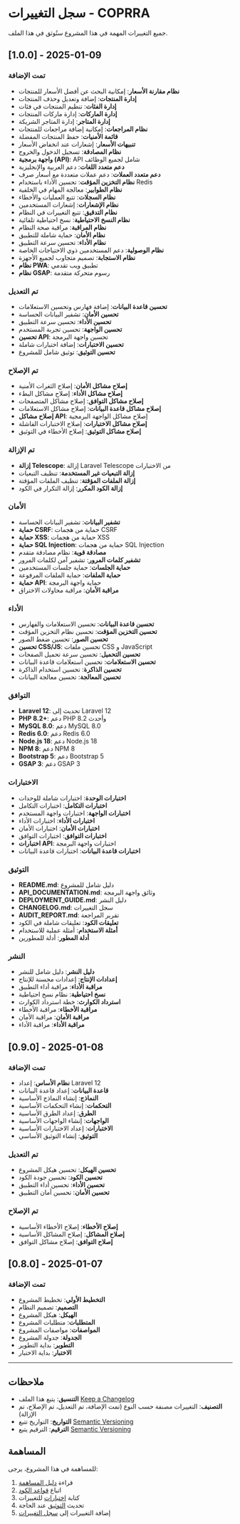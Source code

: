 # سجل التغييرات - COPRRA

جميع التغييرات المهمة في هذا المشروع ستُوثق في هذا الملف.

## [1.0.0] - 2025-01-09

### تمت الإضافة
- **نظام مقارنة الأسعار**: إمكانية البحث عن أفضل الأسعار للمنتجات
- **إدارة المنتجات**: إضافة وتعديل وحذف المنتجات
- **إدارة الفئات**: تنظيم المنتجات في فئات
- **إدارة الماركات**: إدارة ماركات المنتجات
- **إدارة المتاجر**: إدارة المتاجر الشريكة
- **نظام المراجعات**: إمكانية إضافة مراجعات للمنتجات
- **قائمة الأمنيات**: حفظ المنتجات المفضلة
- **تنبيهات الأسعار**: إشعارات عند انخفاض الأسعار
- **نظام المصادقة**: تسجيل الدخول والخروج
- **واجهة برمجية (API)**: API شامل لجميع الوظائف
- **دعم متعدد اللغات**: دعم العربية والإنجليزية
- **دعم متعدد العملات**: دعم عملات متعددة مع أسعار صرف
- **نظام التخزين المؤقت**: تحسين الأداء باستخدام Redis
- **نظام الطوابير**: معالجة المهام في الخلفية
- **نظام السجلات**: تتبع العمليات والأخطاء
- **نظام الإشعارات**: إشعارات المستخدمين
- **نظام التدقيق**: تتبع التغييرات في النظام
- **نظام النسخ الاحتياطية**: نسخ احتياطية تلقائية
- **نظام المراقبة**: مراقبة صحة النظام
- **نظام الأمان**: حماية شاملة للتطبيق
- **نظام الأداء**: تحسين سرعة التطبيق
- **نظام الوصولية**: دعم المستخدمين ذوي الاحتياجات الخاصة
- **نظام الاستجابة**: تصميم متجاوب لجميع الأجهزة
- **نظام PWA**: تطبيق ويب تقدمي
- **نظام GSAP**: رسوم متحركة متقدمة

### تم التعديل
- **تحسين قاعدة البيانات**: إضافة فهارس وتحسين الاستعلامات
- **تحسين الأمان**: تشفير البيانات الحساسة
- **تحسين الأداء**: تحسين سرعة التطبيق
- **تحسين الواجهة**: تحسين تجربة المستخدم
- **تحسين API**: تحسين واجهة البرمجة
- **تحسين الاختبارات**: إضافة اختبارات شاملة
- **تحسين التوثيق**: توثيق شامل للمشروع

### تم الإصلاح
- **إصلاح مشاكل الأمان**: إصلاح الثغرات الأمنية
- **إصلاح مشاكل الأداء**: إصلاح مشاكل البطء
- **إصلاح مشاكل التوافق**: إصلاح مشاكل المتصفحات
- **إصلاح مشاكل قاعدة البيانات**: إصلاح مشاكل الاستعلامات
- **إصلاح مشاكل API**: إصلاح مشاكل الواجهة البرمجية
- **إصلاح مشاكل الاختبارات**: إصلاح الاختبارات الفاشلة
- **إصلاح مشاكل التوثيق**: إصلاح الأخطاء في التوثيق

### تم الإزالة
- **إزالة Telescope**: إزالة Laravel Telescope من الاختبارات
- **إزالة التبعيات غير المستخدمة**: تنظيف التبعيات
- **إزالة الملفات المؤقتة**: تنظيف الملفات المؤقتة
- **إزالة الكود المكرر**: إزالة التكرار في الكود

### الأمان
- **تشفير البيانات**: تشفير البيانات الحساسة
- **حماية CSRF**: حماية من هجمات CSRF
- **حماية XSS**: حماية من هجمات XSS
- **حماية SQL Injection**: حماية من هجمات SQL Injection
- **مصادقة قوية**: نظام مصادقة متقدم
- **تشفير كلمات المرور**: تشفير آمن لكلمات المرور
- **حماية الجلسات**: حماية جلسات المستخدمين
- **حماية الملفات**: حماية الملفات المرفوعة
- **حماية API**: حماية واجهة البرمجة
- **مراقبة الأمان**: مراقبة محاولات الاختراق

### الأداء
- **تحسين قاعدة البيانات**: تحسين الاستعلامات والفهارس
- **تحسين التخزين المؤقت**: تحسين نظام التخزين المؤقت
- **تحسين الصور**: تحسين ضغط الصور
- **تحسين CSS/JS**: تحسين ملفات CSS و JavaScript
- **تحسين التحميل**: تحسين سرعة تحميل الصفحات
- **تحسين الاستعلامات**: تحسين استعلامات قاعدة البيانات
- **تحسين الذاكرة**: تحسين استخدام الذاكرة
- **تحسين المعالجة**: تحسين معالجة البيانات

### التوافق
- **Laravel 12**: تحديث إلى Laravel 12
- **PHP 8.2+**: دعم PHP 8.2 وأحدث
- **MySQL 8.0**: دعم MySQL 8.0
- **Redis 6.0**: دعم Redis 6.0
- **Node.js 18**: دعم Node.js 18
- **NPM 8**: دعم NPM 8
- **Bootstrap 5**: دعم Bootstrap 5
- **GSAP 3**: دعم GSAP 3

### الاختبارات
- **اختبارات الوحدة**: اختبارات شاملة للوحدات
- **اختبارات التكامل**: اختبارات التكامل
- **اختبارات الواجهة**: اختبارات واجهة المستخدم
- **اختبارات الأداء**: اختبارات الأداء
- **اختبارات الأمان**: اختبارات الأمان
- **اختبارات التوافق**: اختبارات التوافق
- **اختبارات API**: اختبارات واجهة البرمجة
- **اختبارات قاعدة البيانات**: اختبارات قاعدة البيانات

### التوثيق
- **README.md**: دليل شامل للمشروع
- **API_DOCUMENTATION.md**: وثائق واجهة البرمجة
- **DEPLOYMENT_GUIDE.md**: دليل النشر
- **CHANGELOG.md**: سجل التغييرات
- **AUDIT_REPORT.md**: تقرير المراجعة
- **تعليقات الكود**: تعليقات شاملة في الكود
- **أمثلة الاستخدام**: أمثلة عملية للاستخدام
- **أدلة المطور**: أدلة للمطورين

### النشر
- **دليل النشر**: دليل شامل للنشر
- **إعدادات الإنتاج**: إعدادات محسنة للإنتاج
- **مراقبة الأداء**: مراقبة أداء التطبيق
- **نسخ احتياطية**: نظام نسخ احتياطية
- **استرداد الكوارث**: خطة استرداد الكوارث
- **مراقبة الأخطاء**: مراقبة الأخطاء
- **مراقبة الأمان**: مراقبة الأمان
- **مراقبة الأداء**: مراقبة الأداء

## [0.9.0] - 2025-01-08

### تمت الإضافة
- **نظام الأساس**: إعداد Laravel 12
- **قاعدة البيانات**: إعداد قاعدة البيانات
- **النماذج**: إنشاء النماذج الأساسية
- **التحكمات**: إنشاء التحكمات الأساسية
- **الطرق**: إعداد الطرق الأساسية
- **الواجهات**: إنشاء الواجهات الأساسية
- **الاختبارات**: إعداد الاختبارات الأساسية
- **التوثيق**: إنشاء التوثيق الأساسي

### تم التعديل
- **تحسين الهيكل**: تحسين هيكل المشروع
- **تحسين الكود**: تحسين جودة الكود
- **تحسين الأداء**: تحسين أداء التطبيق
- **تحسين الأمان**: تحسين أمان التطبيق

### تم الإصلاح
- **إصلاح الأخطاء**: إصلاح الأخطاء الأساسية
- **إصلاح المشاكل**: إصلاح المشاكل الأساسية
- **إصلاح التوافق**: إصلاح مشاكل التوافق

## [0.8.0] - 2025-01-07

### تمت الإضافة
- **التخطيط الأولي**: تخطيط المشروع
- **التصميم**: تصميم النظام
- **الهيكل**: هيكل المشروع
- **المتطلبات**: متطلبات المشروع
- **المواصفات**: مواصفات المشروع
- **الجدولة**: جدولة المشروع
- **التطوير**: بداية التطوير
- **الاختبار**: بداية الاختبار

---

## ملاحظات

- **التنسيق**: يتبع هذا الملف [Keep a Changelog](https://keepachangelog.com/en/1.0.0/)
- **التصنيف**: التغييرات مصنفة حسب النوع (تمت الإضافة، تم التعديل، تم الإصلاح، تم الإزالة)
- **التواريخ**: التواريخ تتبع [Semantic Versioning](https://semver.org/spec/v2.0.0.html)
- **الترقيم**: الترقيم يتبع [Semantic Versioning](https://semver.org/spec/v2.0.0.html)

## المساهمة

للمساهمة في هذا المشروع، يرجى:
1. قراءة [دليل المساهمة](CONTRIBUTING.md)
2. اتباع [قواعد الكود](CODE_STANDARDS.md)
3. كتابة [اختبارات](TESTING.md) للتغييرات
4. تحديث [التوثيق](DOCUMENTATION.md) عند الحاجة
5. إضافة التغييرات إلى [سجل التغييرات](CHANGELOG.md)